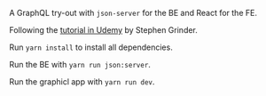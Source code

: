 A GraphQL try-out with `json-server` for the BE and React for the FE.

Following the [tutorial in Udemy](https://udemy.com/graphql-with-react-course/) by Stephen Grinder.


Run `yarn install` to install all dependencies.

Run the BE with `yarn run json:server`.

Run the graphicl app with `yarn run dev`.
